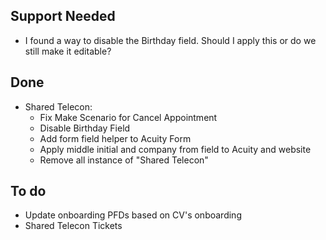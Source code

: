 ## Support Needed
  - I found a way to disable the Birthday field. Should I apply this or do we still make it editable?
## Done
  - Shared Telecon:
    - Fix Make Scenario for Cancel Appointment
    - Disable Birthday Field
    - Add form field helper to Acuity Form
    - Apply middle initial and company from field to Acuity and website
    - Remove all instance of "Shared Telecon"
## To do
  - Update onboarding PFDs based on CV's onboarding
  - Shared Telecon Tickets